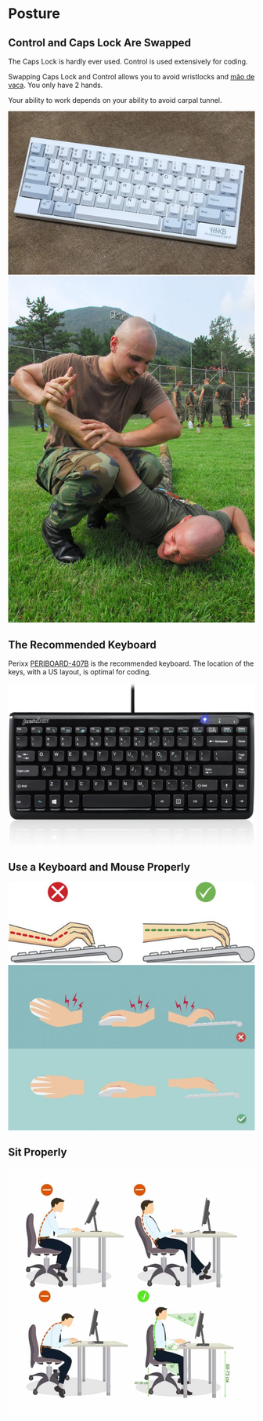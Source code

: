 # Posture

## Control and Caps Lock Are Swapped

The Caps Lock is hardly ever used. Control is used extensively for coding.

Swapping Caps Lock and Control allows you to avoid wristlocks and [mão de vaca](https://en.wikipedia.org/wiki/Wristlock). You only have 2 hands.

Your ability to work depends on your ability to avoid carpal tunnel.

<!--
https://upload.wikimedia.org/wikipedia/commons/c/c1/FASTPAC_Martial_Arts_04.jpg
https://www.amazon.com/Happy-Hacking-Keyboard-Professional2-White/dp/B000EXZ0V2
-->

![](images/01.jpg)
![](images/02.jpg)

## The Recommended Keyboard

Perixx [PERIBOARD-407B](https://smile.amazon.com/Perixx-PERIBOARD-407B-Mini-Keyboard-Dimension/dp/B0053O9ZNQ) is the recommended keyboard. The location of the keys, with a US layout, is optimal for coding.

![](images/03.jpg)

## Use a Keyboard and Mouse Properly

<!--
https://www.cmd-ltd.com/advice-centre/ergonomics/why-is-typing-ergonomics-important
-->

![](images/04.jpg)
![](images/05.jpg)

## Sit Properly

<!--
https://www.work-fit.com/blog/how-to-sit-properly-at-your-desk
-->

![](images/06.jpg)